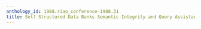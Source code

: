 ```yaml
---
anthology_id: 1988.riao_conference-1988.31
title: Self-Structured Data Banks Semantic Integrity and Query Assistance Interface
---
```

